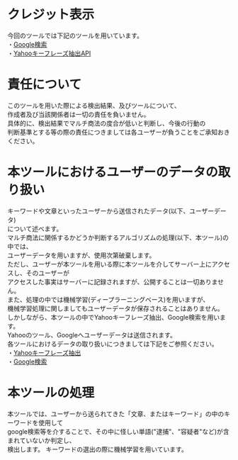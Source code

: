 # クレジット表示
今回のツールでは下記のツールを用いています。  
・[Google検索](https://policies.google.com/terms?hl=ja)  
・[Yahooキーフレーズ抽出API](https://developer.yahoo.co.jp/sitemap/)  

# 責任について
このツールを用いた際による検出結果、及びツールについて、  
作成者及び当該関係者は一切の責任を負いません。  
具体的に、検出結果でマルチ商法の度合が低いと判断し、今後の行動の  
判断基準とする等の際の責任につきましては各ユーザーが負うことをご承知おきください。  

# 本ツールにおけるユーザーのデータの取り扱い
キーワードや文章といったユーザーから送信されたデータ(以下、ユーザーデータ)  
について述べます。  
マルチ商法に関係するかどうか判断するアルゴリズムの処理(以下、本ツール)の中では、  
ユーザーデータを用いますが、使用次第破棄します。  
ただし、ユーザーが本ツールを用いる際に本ツールを介してサーバー上にアクセスし、そのユーザーが  
アクセスした事実はサーバーに記録されますが、公開することは一切ありません。  
また、処理の中では機械学習(ディープラーニングベース)を用いますが、  
機械学習処理に関しましてもユーザーデータが保存されることはありません。  
しかしながら、本ツールの中でYahooキーフレーズ抽出、Google検索を用います。  
Yahooのツール、Googleへユーザーデータは送信されます。  
各ツールにおけるデータの取り扱いにつきましては下記をご参照ください。  
・[Yahooキーフレーズ抽出](https://about.yahoo.co.jp/common/terms/chapter1/#cf5th)  
・[Google検索](https://policies.google.com/privacy?hl=ja)


# 本ツールの処理
本ツールでは、ユーザーから送られてきた「文章、またはキーワード」の中のキーワードを使用して  
google検索等を介することで、その中に怪しい単語("逮捕"、"容疑者"など)が含まれていないか判定し、  
検出します。
キーワードの選出の際に機械学習を用いています。 
